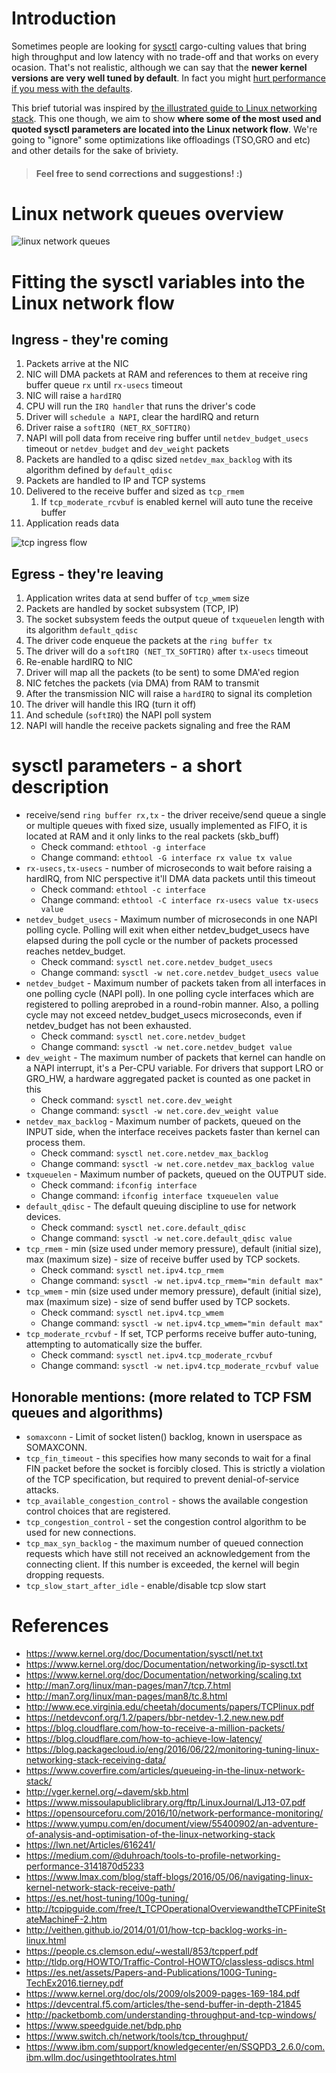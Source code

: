 # Introduction

Sometimes people are looking for [sysctl](https://www.kernel.org/doc/Documentation/networking/ip-sysctl.txt) cargo-culting values that bring high throughput and low latency with no trade-off and that works on every ocasion. That's not realistic, although we can say that the **newer kernel versions are very well tuned by default**. In fact you might [hurt performance if you mess with the defaults](https://medium.com/@duhroach/the-bandwidth-delay-problem-c6a2a578b211).

This brief tutorial was inspired by [the illustrated guide to Linux networking stack](https://blog.packagecloud.io/eng/2016/10/11/monitoring-tuning-linux-networking-stack-receiving-data-illustrated/). This one though, we aim to show **where some of the most used and quoted sysctl parameters are located into the Linux network flow**. We're going to "ignore" some optimizations like offloadings (TSO,GRO and etc) and other details for the sake of briviety.

> #### Feel free to send corrections and suggestions! :)

# Linux network queues overview

![linux network queues](/img/linux_network_flow.png "A graphic representation of linux/kernel network main buffer / queues")

# Fitting the sysctl variables into the Linux network flow

## Ingress - they're coming
1. Packets arrive at the NIC
1. NIC will DMA packets at RAM and references to them at receive ring buffer queue `rx` until `rx-usecs` timeout
1. NIC will raise a `hardIRQ`
1. CPU will run the `IRQ handler` that runs the driver's code
1. Driver will `schedule a NAPI`, clear the hardIRQ and return
1. Driver raise a `softIRQ (NET_RX_SOFTIRQ)`
1. NAPI will poll data from receive ring buffer until `netdev_budget_usecs` timeout or `netdev_budget` and `dev_weight` packets
1. Packets are handled to a qdisc sized `netdev_max_backlog` with its algorithm defined by `default_qdisc`
1. Packets are handled to IP and TCP systems
1. Delivered to the receive buffer and sized as `tcp_rmem`
    1. If `tcp_moderate_rcvbuf` is enabled kernel will auto tune the receive buffer
1. Application reads data

![tcp ingress flow](/img/tcp_ingress_flow.png "A graphic representation of tcp ingress flow")

## Egress - they're leaving
1. Application writes data at send buffer of `tcp_wmem` size
1. Packets are handled by socket subsystem (TCP, IP)
1. The socket subsystem feeds the output queue of `txqueuelen` length with its algorithm `default_qdisc`
1. The driver code enqueue the packets at the `ring buffer tx`
1. The driver will do a `softIRQ (NET_TX_SOFTIRQ)` after `tx-usecs` timeout
1. Re-enable hardIRQ to NIC
1. Driver will map all the packets (to be sent) to some DMA'ed region
1. NIC fetches the packets (via DMA) from RAM to transmit
1. After the transmission NIC will raise a `hardIRQ` to signal its completion
1. The driver will handle this IRQ (turn it off)
1. And schedule (`softIRQ`) the NAPI poll system 
1. NAPI will handle the receive packets signaling and free the RAM

# sysctl parameters - a short description

* receive/send `ring buffer rx,tx` - the driver receive/send queue a single or multiple queues with fixed size, usually implemented as FIFO, it is located at RAM and it only links to the real packets (skb_buff)
  * Check command: `ethtool -g interface`
  * Change command: `ethtool -G interface rx value tx value`
* `rx-usecs,tx-usecs` - number of microseconds to wait before raising a hardIRQ, from NIC perspective it'll DMA data packets until this timeout
  * Check command: `ethtool -c interface`
  * Change command: `ethtool -C interface rx-usecs value tx-usecs value`
* `netdev_budget_usecs` - Maximum number of microseconds in one NAPI polling cycle. Polling will exit when either netdev_budget_usecs have elapsed during the poll cycle or the number of packets processed reaches netdev_budget.
  * Check command: `sysctl net.core.netdev_budget_usecs`
  * Change command: `sysctl -w net.core.netdev_budget_usecs value`
* `netdev_budget` - Maximum number of packets taken from all interfaces in one polling cycle (NAPI poll). In one polling cycle interfaces which are registered to polling areprobed in a round-robin manner. Also, a polling cycle may not exceed netdev_budget_usecs microseconds, even if netdev_budget has not been exhausted.
  * Check command: `sysctl net.core.netdev_budget`
  * Change command: `sysctl -w net.core.netdev_budget value`
* `dev_weight` - The maximum number of packets that kernel can handle on a NAPI interrupt, it's a Per-CPU variable. For drivers that support LRO or GRO_HW, a hardware aggregated packet is counted as one packet in this
  * Check command: `sysctl net.core.dev_weight`
  * Change command: `sysctl -w net.core.dev_weight value`
* `netdev_max_backlog` - Maximum number  of  packets,  queued  on  the  INPUT  side, when the interface receives packets faster than kernel can process them.
  * Check command: `sysctl net.core.netdev_max_backlog`
  * Change command: `sysctl -w net.core.netdev_max_backlog value`
* `txqueuelen` - Maximum number of packets, queued on the OUTPUT side.
  * Check command: `ifconfig interface`
  * Change command: `ifconfig interface txqueuelen value`
* `default_qdisc` - The default queuing discipline to use for network devices.
  * Check command: `sysctl net.core.default_qdisc`
  * Change command: `sysctl -w net.core.default_qdisc value`
* `tcp_rmem` - min (size used under memory pressure), default (initial size), max (maximum size) - size of receive buffer used by TCP sockets.
  * Check command: `sysctl net.ipv4.tcp_rmem`
  * Change command: `sysctl -w net.ipv4.tcp_rmem="min default max"`
* `tcp_wmem` - min (size used under memory pressure), default (initial size), max (maximum size) - size of send buffer used by TCP sockets.
  * Check command: `sysctl net.ipv4.tcp_wmem`
  * Change command: `sysctl -w net.ipv4.tcp_wmem="min default max"`
* `tcp_moderate_rcvbuf` - If set, TCP performs receive buffer auto-tuning, attempting to automatically size the buffer.
  * Check command: `sysctl net.ipv4.tcp_moderate_rcvbuf`
  * Change command: `sysctl -w net.ipv4.tcp_moderate_rcvbuf value`

## Honorable mentions: (more related to TCP FSM queues and algorithms)
* `somaxconn` - Limit of socket listen() backlog, known in userspace as SOMAXCONN.
* `tcp_fin_timeout` - this specifies how many seconds to wait for a final FIN packet before the socket is forcibly closed.  This is strictly a violation of the TCP specification, but required to prevent denial-of-service attacks.
* `tcp_available_congestion_control` - shows the available congestion control choices that are registered.
* `tcp_congestion_control` - set the congestion control algorithm to be used for new connections.
* `tcp_max_syn_backlog` - the maximum number of queued connection requests which have still not received an acknowledgement from the connecting client.  If this number is exceeded, the kernel will begin dropping requests.
* `tcp_slow_start_after_idle` - enable/disable tcp slow start

# References

* https://www.kernel.org/doc/Documentation/sysctl/net.txt
* https://www.kernel.org/doc/Documentation/networking/ip-sysctl.txt
* https://www.kernel.org/doc/Documentation/networking/scaling.txt
* http://man7.org/linux/man-pages/man7/tcp.7.html
* http://man7.org/linux/man-pages/man8/tc.8.html
* http://www.ece.virginia.edu/cheetah/documents/papers/TCPlinux.pdf
* https://netdevconf.org/1.2/papers/bbr-netdev-1.2.new.new.pdf
* https://blog.cloudflare.com/how-to-receive-a-million-packets/
* https://blog.cloudflare.com/how-to-achieve-low-latency/
* https://blog.packagecloud.io/eng/2016/06/22/monitoring-tuning-linux-networking-stack-receiving-data/
* https://www.coverfire.com/articles/queueing-in-the-linux-network-stack/
* http://vger.kernel.org/~davem/skb.html
* https://www.missoulapubliclibrary.org/ftp/LinuxJournal/LJ13-07.pdf
* https://opensourceforu.com/2016/10/network-performance-monitoring/
* https://www.yumpu.com/en/document/view/55400902/an-adventure-of-analysis-and-optimisation-of-the-linux-networking-stack
* https://lwn.net/Articles/616241/
* https://medium.com/@duhroach/tools-to-profile-networking-performance-3141870d5233
* https://www.lmax.com/blog/staff-blogs/2016/05/06/navigating-linux-kernel-network-stack-receive-path/
* https://es.net/host-tuning/100g-tuning/
* http://tcpipguide.com/free/t_TCPOperationalOverviewandtheTCPFiniteStateMachineF-2.htm
* http://veithen.github.io/2014/01/01/how-tcp-backlog-works-in-linux.html
* https://people.cs.clemson.edu/~westall/853/tcpperf.pdf
* http://tldp.org/HOWTO/Traffic-Control-HOWTO/classless-qdiscs.html
* https://es.net/assets/Papers-and-Publications/100G-Tuning-TechEx2016.tierney.pdf
* https://www.kernel.org/doc/ols/2009/ols2009-pages-169-184.pdf
* https://devcentral.f5.com/articles/the-send-buffer-in-depth-21845
* http://packetbomb.com/understanding-throughput-and-tcp-windows/
* https://www.speedguide.net/bdp.php
* https://www.switch.ch/network/tools/tcp_throughput/
* https://www.ibm.com/support/knowledgecenter/en/SSQPD3_2.6.0/com.ibm.wllm.doc/usingethtoolrates.html
